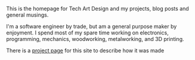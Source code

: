 This is the homepage for Tech Art Design and my projects, blog posts and general musings.

I'm a software engineer by trade, but am a general purpose maker by enjoyment. I spend most of my spare time working on electronics, programming, mechanics, woodworking, metalworking, and 3D printing.

There is a [project page](/projects/website) for this site to describe how it was made 

